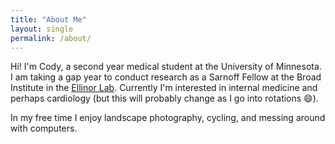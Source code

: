 ```yaml
---
title: "About Me"
layout: single
permalink: /about/
---
```


Hi! I'm Cody, a second year medical student at the University of Minnesota. I am taking a gap year to conduct research as a Sarnoff Fellow at the Broad Institute in the [Ellinor Lab](https://www.ellinorlab.org/). Currently I'm interested in internal medicine and perhaps cardiology (but this will probably change as I go into rotations :smile:). 

In my free time I enjoy landscape photography, cycling, and messing around with computers. 
